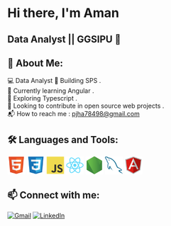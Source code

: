 # Hi there, I'm Aman
## Data Analyst || GGSIPU 👋

## 💫 About Me:
💻 Data Analyst 
🚀 Building SPS .  
🌱 Currently learning Angular .  
🚀 Exploring Typescript .  
👥 Looking to contribute in open source web projects .  
📬 How to reach me : [pjha78498@gmail.com](mailto:pjha78498@gmail.com)  

## 🛠️ Languages and Tools:
<p align="left">
<img src="https://raw.githubusercontent.com/devicons/devicon/master/icons/html5/html5-original.svg" alt="html5" width="40" height="40"/>
<img src="https://raw.githubusercontent.com/devicons/devicon/master/icons/css3/css3-original.svg" alt="css3" width="40" height="40"/>
<img src="https://raw.githubusercontent.com/devicons/devicon/master/icons/javascript/javascript-original.svg" alt="javascript" width="40" height="40"/>
<img src="https://raw.githubusercontent.com/devicons/devicon/master/icons/react/react-original.svg" alt="react" width="40" height="40"/>
<img src="https://raw.githubusercontent.com/devicons/devicon/master/icons/nodejs/nodejs-original.svg" alt="nodejs" width="40" height="40"/>
<img src="https://raw.githubusercontent.com/devicons/devicon/master/icons/mysql/mysql-original.svg" alt="mysql" width="40" height="40"/>
<img src="https://raw.githubusercontent.com/devicons/devicon/master/icons/angularjs/angularjs-original.svg" alt="angular" width="40" height="40"/>
</p>

## 📫 Connect with me:
[![Gmail](https://img.shields.io/badge/Gmail-D14836?style=for-the-badge&logo=gmail&logoColor=white)](mailto:omkumarbhu@gmail.com)
[![LinkedIn](https://img.shields.io/badge/LinkedIn-0077B5?style=for-the-badge&logo=linkedin&logoColor=white)](https://linkedin.com)
